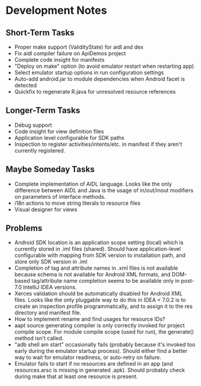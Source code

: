 # Development Notes #

## Short-Term Tasks ##

  * Proper make support (ValidityState) for aidl and dex
  * Fix aidl compiler failure on ApiDemos project
  * Complete code insight for manifests
  * "Deploy on make" option (to avoid emulator restart when restarting app)
  * Select emulator startup options in run configuration settings
  * Auto-add android.jar to module dependencies when Android facet is detected
  * Quickfix to regenerate R.java for unresolved resource references

## Longer-Term Tasks ##

  * Debug support
  * Code insight for view definition files
  * Application level configurable for SDK paths
  * Inspection to register activities/intents/etc. in manifest if they aren't currently registered.

## Maybe Someday Tasks ##

  * Complete implementation of AIDL language. Looks like the only difference between AIDL and Java is the usage of in/out/inout modifiers on parameters of interface methods.
  * i18n actions to move string literals to resource files
  * Visual designer for views

## Problems ##

  * Android SDK location is an application scope setting (local) which is currently stored in .iml files (shared). Should have application-level configurable with mapping from SDK version to installation path, and store only SDK version in .iml
  * Completion of tag and attribute names in .xml files is not available because schema is not available for Android XML formats, and DOM-based tag/attribute name completion seems to be available only in post-7.0 IntelliJ IDEA versions.
  * Xerces validation should be automatically disabled for Android XML files. Looks like the only pluggable way to do this in IDEA < 7.0.2 is to create an inspection profile programmatically, and to assign it to the res directory and manifest file.
  * How to implement rename and find usages for resource IDs?
  * aapt source generating compiler is only correctly invoked for project compile scope. For module compile scope (used for run), the generate() method isn't called.
  * "adb shell am start" occasionally fails (probably because it's invoked too early during the emulator startup process). Should either find a better way to wait for emulator readiness, or auto-retry on failure.
  * Emulator fails to start if no resources are defined in an app (and resources.arsc is missing in generated .apk). Should probably check during make that at least one resource is present.